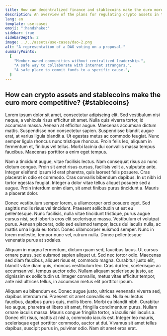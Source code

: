 ```yaml
---
title: How can decentralized finance and stablecoins make the euro more competitive?
description: An overview of the plans for regulating crypto assets in the EU
lang: en
template: use-cases
emoji: ":handshake:"
sidebar: true
sidebarDepth: 2
image: ../../assets/use-cases/dao-2.png
alt: "A representation of a DAO voting on a proposal."
summaryPoints:
  [
    "Member-owned communities without centralized leadership.",
    "A safe way to collaborate with internet strangers.",
    "A safe place to commit funds to a specific cause.",
  ]
---
```


## How can crypto assets and stablecoins make the euro more competitive? {#stablecoins}

Lorem ipsum dolor sit amet, consectetur adipiscing elit. Sed vestibulum nisi neque, a vehicula risus efficitur sit amet. Nulla quis viverra tortor, id accumsan massa. Aenean at efficitur augue. Maecenas accumsan dictum mattis. Suspendisse non consectetur sapien. Suspendisse blandit augue erat, at varius ligula blandit a. Ut egestas metus ac commodo feugiat. Nunc semper ligula rhoncus nunc tristique rhoncus. Proin felis leo, aliquam in fermentum et, finibus vel tellus. Morbi lacinia dui convallis massa tempus faucibus. Maecenas porttitor a enim eget tempus.

Nam a tincidunt augue, vitae facilisis lectus. Nam consequat risus ac nunc dictum congue. Proin sit amet risus cursus, facilisis velit a, vulputate ante. Integer eleifend ipsum id erat pharetra, quis laoreet felis posuere. Cras placerat in odio et commodo. Cras convallis bibendum dapibus. In ut nibh id tortor egestas feugiat. Integer a dolor vitae tellus aliquet posuere sed a augue. Proin interdum enim diam, sit amet finibus purus tincidunt a. Mauris a placerat dolor.

Donec vestibulum semper lorem, a ullamcorper orci posuere eget. Sed sagittis mollis risus vel tincidunt. Praesent sollicitudin ut est eu pellentesque. Nunc facilisis, nulla vitae tincidunt tristique, purus augue cursus nisi, sed lobortis eros elit scelerisque massa. Vestibulum et volutpat purus. Aenean placerat, odio sed euismod tempor, lacus dui iaculis nulla, ac mattis urna ligula eu tortor. Donec ullamcorper euismod semper. Nunc in lorem molestie, tempor nunc vel, rutrum nulla. Donec pellentesque venenatis purus at sodales.

Aliquam in magna fermentum, dictum quam sed, faucibus lacus. Ut cursus ornare purus, sed euismod sapien aliquet ut. Sed nec tortor odio. Maecenas sed diam faucibus, aliquet risus et, commodo magna. Curabitur justo elit, blandit vitae diam quis, rhoncus vestibulum leo. Cras dui leo, scelerisque ac accumsan vel, tempus auctor odio. Nullam aliquam scelerisque justo, ac dignissim ex sollicitudin ut. Integer convallis, metus vitae efficitur tempor, ante nisl ultrices tellus, in accumsan metus elit porttitor ipsum.

Aliquam eu bibendum ex. Donec augue justo, ultrices venenatis viverra sed, dapibus interdum mi. Praesent sit amet convallis ex. Nulla eu lectus faucibus, dapibus purus quis, mollis libero. Morbi eu blandit nibh. Curabitur leo augue, pharetra et libero sit amet, fringilla condimentum purus. Nullam ornare iaculis massa. Mauris congue fringilla tortor, a iaculis nisl iaculis a. Donec elit risus, mattis at nisl a, commodo iaculis est. Integer leo mauris, scelerisque eget porttitor commodo, auctor at dui. Vivamus sit amet tellus dapibus, suscipit purus in, pulvinar odio. Nam sit amet eros erat.
